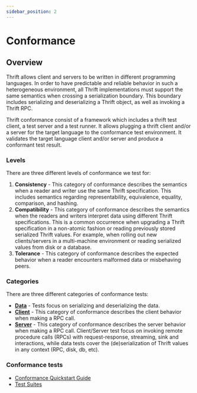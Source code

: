```yaml
---
sidebar_position: 2
---
```


# Conformance

## Overview

Thrift allows client and servers to be written in different programming languages. In order to have predictable and reliable behavior in such a heterogeneous environment, all Thrift implementations must support the same semantics when crossing a serialization boundary. This boundary includes serializing and deserializing a Thrift object, as well as invoking a Thrift RPC.

Thrift conformance consist of a framework which includes a thrift test client, a test server and a test runner. It allows plugging a thrift client and/or a server for the target language to the conformance test environment. It validates the target language client and/or server and produce a conformant test result.

### Levels

There are three different levels of conformance we test for:

1. **Consistency** - This category of conformance describes the semantics when a reader and writer use the same Thrift specification. This includes semantics regarding representability, equivalence, equality, comparison, and hashing.
2. **Compatibility** - This category of conformance describes the semantics when the readers and writers interpret data using different Thrift specifications. This is a common occurrence when upgrading a Thrift specification in a non-atomic fashion or reading previously stored serialized Thrift values. For example, when rolling out new clients/servers in a multi-machine environment or reading serialized values from disk or a database.
3. **Tolerance** - This category of conformance describes the expected behavior when a reader encounters malformed data or misbehaving peers.

### Categories

There are three different categories of conformance tests:

- **[Data](testsuite/data.md)** - Tests focus on serializing and deserializing the data.
- **[Client](testsuite/client-rpc.md)** - This category of conformance describes the client behavior when making a RPC call.
- **[Server](testsuite/server-rpc.md)** - This category of conformance describes the server behavior when making a RPC call.
Client/Server test focus on invoking remote procedure calls (RPCs) with request-response, streaming, sink and interactions, while data tests cover the (de)serialization of Thrift values in any context (RPC, disk, db, etc).

### Conformance tests

- [Conformance Quickstart Guide](fb/quickstart.md)
- [Test Suites](testsuite/index.md)
